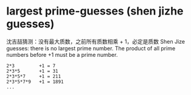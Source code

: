 # largest prime-guesses (shen jizhe guesses)

沈吉喆猜测：没有最大质数，之前所有质数相乘 + 1，必定是质数
Shen Jize guesses: there is no largest prime number. The product of all prime numbers before +1 must be a prime number. 

```
2*3         +1 = 7
2*3*5       +1 = 31
2*3*5*7     +1 = 211
2*3*5*7*9   +1 = 1891
...
```
